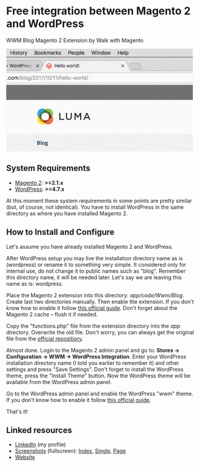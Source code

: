 # Free integration between Magento 2 and WordPress
WWM Blog Magento 2 Extension by Walk with Magento

<kbd>![Overview slideshow](https://raw.githubusercontent.com/vdevx86/wwm-blog/doc/doc/images/main.gif "Overview slideshow")</kbd>

## System Requirements

* [Magento 2](http://devdocs.magento.com/guides/v2.1/install-gde/system-requirements-tech.html): **>=2.1.x**
* [WordPress](https://wordpress.org/about/requirements/): **>=4.7.x**

At this moment these system requirements in some points are pretty similar (but, of course, not identical).
You have to install WordPress in the same directory as where you have installed Magento 2.

## How to Install and Configure

Let's assume you have already installed Magento 2 and WordPress.

After WordPress setup you may live the installation directory name as is (wordpress) or rename it to something very simple. It considered only for internal use, do not change it to public names such as "blog". Remember this directory name, it will be needed later. Let's say we are leaving this name as is: wordpress.

Place the Magento 2 extension into this directory: _app/code/Wwm/Blog_. Create last two directories manually. Then enable the extension. If you don't know how to enable it follow [this official guide](http://devdocs.magento.com/guides/v2.0/install-gde/install/cli/install-cli-subcommands-enable.html#instgde-cli-subcommands-enable-disable). Don't forget about the Magento 2 cache – flush it if needed.

Copy the "functions.php" file from the extension directory into the _app_ directory. Overwrite the old file. Don't worry, you can always get the original file from the [official repositiory](https://github.com/magento/magento2).

Almost done. Login to the Magento 2 admin panel and go to: **Stores -> Configuration -> WWM -> WordPress Integration**. Enter your WordPress installation directory name (I told you earlier to remember it) and other settings and press "Save Settings".
Don't forget to install the WordPress theme, press the "Install Theme" button.
Now the WordPress theme will be available from the WordPress admin panel.

Go to the WordPress admin panel and enable the WordPress "wwm" theme. If you don't know how to enable it follow [this official guide](https://codex.wordpress.org/Using_Themes).

That's it!

## Linked resources
* [LinkedIn](https://www.linkedin.com/in/vdevx86/) (my profile)
* [Screenshots](http://wwm-integrations.in.ua/screenshots.html) (fullscreen): [Index](http://wwm-integrations.in.ua/i/index.png), [Single](http://wwm-integrations.in.ua/i/single.png), [Page](http://wwm-integrations.in.ua/i/page.png)
* [Website](http://wwm-integrations.in.ua/)

